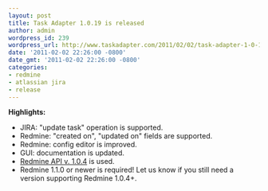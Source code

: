 ```yaml
---
layout: post
title: Task Adapter 1.0.19 is released
author: admin
wordpress_id: 239
wordpress_url: http://www.taskadapter.com/2011/02/02/task-adapter-1-0-19-is-released/
date: '2011-02-02 22:26:00 -0800'
date_gmt: '2011-02-02 22:26:00 -0800'
categories:
- redmine
- atlassian jira
- release
---
```


**Highlights:**

* JIRA: "update task" operation is supported.
* Redmine: "created on", "updated on" fields are supported.
* Redmine: config editor is improved.
* GUI: documentation is updated.
* <a href="http://taskadapter.com/redmine_java_api_1.0.4">Redmine API v. 1.0.4</a> is used.
* Redmine 1.1.0 or newer is required! Let us know if you still need a version supporting Redmine 1.0.4+.
